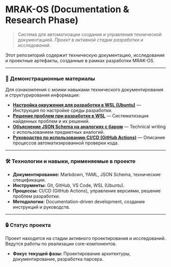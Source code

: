 # MRAK-OS (Documentation & Research Phase)

> Система для автоматизации создания и управления технической документацией.
> *Проект в активной стадии разработки и исследований.*

Этот репозиторий содержит техническую документацию, исследования и проектные артефакты, созданные в рамках разработки MRAK-OS.

---

### 📁 Демонстрационные материалы

Для ознакомления с моими навыками технического документирования и структурирования информации:

*   **[Настройка окружения для разработки в WSL (Ubuntu)](.scripts/environment.md)** — Инструкция по настройке среды разработки.
*   **[Решение проблем при разработке в WSL](.docs/learning/wsl-issues-summary.md)** — Систематизация найденных проблем и их решений.
*   **[Объяснение JSON Schema на аналогиях с баром](.docs/learning/json-schema.md)** — Technical writing с использованием предметных аналогий.
*   **[Руководство по использованию CI/CD (GitHub Actions)](.docs/learning/ci-usage-guide.md)** — Описание процессов автоматизированной проверки кода.

---

### 🛠 Технологии и навыки, применяемые в проекте

*   **Документирование:** Markdown, YAML, JSON Schema, технические спецификации.
*   **Инструменты:** Git, GitHub, VS Code, WSL (Ubuntu).
*   **Процессы:** CI/CD (GitHub Actions), управление версиями, решение проблем разработки.
*   **Методологии:** Documentation-driven development, создание инструкций и руководств.

---

### 🔒 Статус проекта

Проект находится на стадии активного проектирования и исследований. Ведутся работы по реализации core-компонентов.

*   **Фокус текущей фазы:** Проектирование архитектуры, документирование, разработка парсера.
